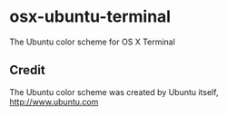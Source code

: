 # osx-ubuntu-terminal
The Ubuntu color scheme for OS X Terminal

## Credit
The Ubuntu color scheme was created by Ubuntu itself, http://www.ubuntu.com
